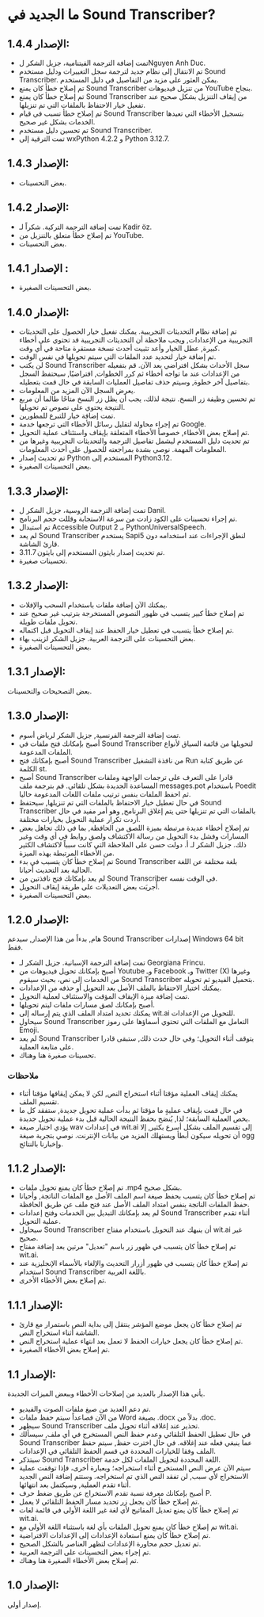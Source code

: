 # ما الجديد في Sound Transcriber?

## الإصدار 1.4.4:

- تمت إضافة الترجمة الفيتنامية، جزيل الشكر لNguyen Anh Duc.
- تم الانتقال إلى نظام جديد لترجمة سجل التغييرات ودليل مستخدم Sound Transcriber. يمكن العثور على مزيد من التفاصيل في دليل المستخدم.
- تم إصلاح خطأ كان يمنع Sound Transcriber من تنزيل فيديوهات YouTube بنجاح.
- تم إصلاح خطأ كان يمنع Sound Transcriber من إيقاف التنزيل بشكل صحيح عند تفعيل خيار الاحتفاظ بالملفات التي تم تنزيلها.
- تم إصلاح خطأ تسبب في قيام Sound Transcriber بتسجيل الأخطاء التي تعيدها الخدمات بشكل غير صحيح.
- تم تحسين دليل مستخدم Sound Transcriber.
- تمت الترقية إلى wxPython 4.2.2 و Python 3.12.7.

## الإصدار 1.4.3:

- بعض التحسينات.

## الإصدار 1.4.2:

- تمت إضافة الترجمة التركية. شكراً لـ Kadir öz.
- تم إصلاح خطأ متعلق بالتنزيل من YouTube.
- بعض التحسينات.

##   الإصدار 1.4.1  :

- بعض التحسينات الصغيرة.

## الإصدار 1.4.0:

- تم إضافة نظام التحديثات التجريبية. يمكنك تفعيل خيار الحصول على التحديثات التجريبية من الإعدادات, ويجب ملاحظة أن التحديثات التجريبية قد تحتوي على أخطاء كبيرة, عطل الخيار وأعد تثبيت أحدث نسخة مستقرة متاحة في أي وقت.
- تم إضافة خيار لتحديد عدد الملفات التي سيتم تحويلها في نفس الوقت.
- لن يكتب Sound Transcriber سجل الأحداث بشكل افتراضي بعد الآن. قم بتفعيله من الإعدادات عند ما تواجه أخطاء ثم كرر الخطوات, افتراضيًا, سيحتفظ السجل بتفاصيل آخر خطوة, وسيتم حذف تفاصيل العمليات السابقة في حال قمت بتعطيله.
- يعرض السجل الآن المزيد من المعلومات.
- تم تحسين وظيفة زر النسخ. نتيجة لذلك، يجب أن يظل زر النسخ متاحًا طالما أن مربع النتيجة يحتوي على نصوص تم تحويلها.
- تمت إضافة خيار للتبرع للمطورين.
- تم إجراء محاولة لتقليل رسائل الأخطاء التي ترجعها خدمة Google.
- تم إصلاح بعض الأخطاء, خصوصأ الأخطاء المتعلقة بإيقاف واستئناف عملية التحويل.
- تم تحديث دليل المستخدم ليشمل تفاصيل الترجمة والتحديثات التجريبية وغيرها من المعلومات المهمة. نوصي بشدة بمراجعته للحصول على أحدث المعلومات.
- تم تحديث إصدار Python المستخدم إلى Python3.12.
- بعض التحسينات الصغيرة.

## الإصدار 1.3.3:

- تمت إضافة  الترجمة الروسية، جزيل الشكر ل Danil.
- تم إجراء تحسينات على الكود زادت من سرعة الاستجابة وقللت حجم البرنامج.
- تم استبدال Accessible Output 2 بـ PythonUniversalSpeech.
- لم يعد Sound Transcriber يستخدم Sapi5 لنطق الإجراءات عند استخدامه دون قارئ الشاشة.
- تم تحديث إصدار بايثون المستخدم إلى بايثون 3.11.7.
- تحسينات صغيرة.

## الإصدار 1.3.2:

- يمكنك الآن إضافة ملفات باستخدام السحب والإفلات.
- تم إصلاح خطأ كبير يتسبب في ظهور النصوص المستخرجة بترتيب غير صحيح عند تحويل ملفات طويلة.
- تم إصلاح خطأ يتسبب في تعطيل خيار الحفظ عند إيقاف التحويل قبل اكتماله.
- بعض التحسينات على الترجمة العربية. جزيل الشكر لزينب بهاء.
- بعض التحسينات الصغيرة.

## الإصدار 1.3.1:

بعض التصحيحات والتحسينات.

## الإصدار 1.3.0:

- تمت إضافة الترجمة الفرنسية, جزيل الشكر لرياض أسوم.
- أصبح بإمكانك فتح ملفات في Sound Transcriber لتحويلها من قائمة السياق لأنواع الملفات المدعومة.
- أصبح بإمكانك فتح Sound Transcriber من نافذة التشغيل Run عن طريق كتابة الكلمة st.
- أصبح Sound Transcriber قادرا على التعرف على ترجمات الواجهة وملفات المساعدة الجديدة بشكل تلقائي. قم بترجمة ملف messages.pot باستخدام Poedit ثم احفظ الملفات بنفس ترتيب ملفات اللغات المدعومة حاليا.
- في حال تعطيل خيار الاحتفاظ بالملفات التي تم تنزيلها, سيحتفظ Sound Transcriber بالملفات التي تم تنزيلها حتى يتم إغلاق البرنامج, وهو أمر مفيد في حال أردت تكرار عملية التحويل بخيارات مختلفة.
- تم إصلاح أخطاء عديدة مرتبطة بميزة اللصق من الحافظة, بما في ذلك تجاهل بعض المسارات وفشل بدء التحويل من رسالة الاكتشاف ولصق روابط في أي وقت وغير ذلك. جزيل الشكر لـ أ. دولت حسن على الملاحظة التي كانت سبباً لاكتشاف الكثير من الأخطاء المرتبطة بهذه الميزة.
- تم إصلاح خطأ كان يتسبب في بدء Sound Transcriber بلغة مختلفة عن اللغة الحالية بعد التحديث أحيانا.
- لم يعد بإمكانك فتح نافذتين من Sound Transcriber في الوقت نفسه.
- أُجريَت بعض التعديلات على طريقة إيقاف التحويل.
- بعض التحسينات الصغيرة.

## الإصدار 1.2.0:

هام, بدءاً من هذا الإصدار, سيدعم Sound Transcriber إصدارات Windows 64 bit فقط.

- تمت إضافة الترجمة الإسبانية. جزيل الشكر لـ Georgiana Frincu.
- أصبح بإمكانك تحويل فيديوهات من Youtube وـ Facebook وـ Twitter (X) وغيرها من الخدمات إلى نص، بحيث سيقوم Sound Transcriber بتحميل الفيديو ثم تحويله.
- يمكنك اختيار الاحتفاظ بالملف الأصل بعد التحويل أو حذفه من الإعدادات.
- تمت إضافة ميزة الإيقاف المؤقت والاستئناف لعملية التحويل.
- أصبح بإمكانك لصق مسارات ملفات ليتم تحويلها.
- يمكنك تحديد امتداد الملف الذي يتم إرساله إلى wit.ai للتحويل من الإعدادات.
- سيحاول Sound Transcriber التعامل مع الملفات التي تحتوي أسماؤها على رموز Emoji.
- لم يعد Sound Transcriber يتوقف أثناء التحويل؛ وفي حال حدث ذلك, ستبقى قادرا على متابعة العملية.
- تحسينات صغيرة هنا وهناك.

### ملاحظات

- يمكنك إيقاف العملية مؤقتا أثناء استخراج النص, لكن لا يمكن إيقافها مؤقتا أثناء تقسيم الملف.
- في حال قمت بإيقاف عمليةٍ ما مؤقتا ثم بدأت عملية تحويل جديدة, ستفقد كل ما يخص العملية السابقة؛ لذا, يُنصَح بحفظ النتيجة الحالية قبل بدء عملية تحويل جديدة.
- يؤدي اختيار صيغة wav في إعدادات wit.ai إلى تقسيم الملف بشكل أسرع بكثير, إلا أن تحويله سيكون أبطأ ويستهلك المزيد من بيانات الإنترنت. نوصي بتجربة صيغة ogg وإخبارنا بالنتائج.

## الإصدار 1.1.2:

- تم إصلاح خطأ كان يمنع تحويل ملفات .mp4 بشكل صحيح.
- تم إصلاح خطأ كان يتسبب بحفظ صيغة اسم الملف الأصل مع الملفات الناتجة, وأحيانا حفظ الملفات الناتجة بنفس امتداد الملف الأصل عند فتح ملف عن طريق الحافظة.
- لم يعد بإمكانك التبديل بين الخدمات وفتح إعدادات Sound Transcriber أثناء تقدم عملية التحويل.
- سيحاول Sound Transcriber أن ينبهك عند التحويل باستخدام مفتاح wit.ai غير صحيح.
- تم إصلاح خطأ كان يتسبب في ظهور زر باسم "تعديل" مرتين بعد إضافة مفتاح wit.ai.
- تم إصلاح خطأ كان يتسبب في ظهور أزرار التحديث والإلغاء بالأسماء الإنجليزية عند استخدام Sound Transcriber باللغة العربية.
- تم إصلاح بعض الأخطاء الأخرى.

## الإصدار 1.1.1:

- تم إصلاح خطأ كان يجعل موضع المؤشر ينتقل إلى بداية النص باستمرار مع قارئ الشاشة أثناء استخراج النص.
- تم إصلاح خطأ كان يجعل خيارات الحفظ لا تعمل بعد انتهاء عملية استخراج النص.
- تم إصلاح بعض الأخطاء الصغيرة.

## الإصدار 1.1:

يأتي هذا الإصدار بالعديد من إصلاحات الأخطاء وببعض الميزات الجديدة.

- تم دعم العديد من صيغ ملفات الصوت والفيديو.
- من الآن فصاعداً سيتم حفظ ملفات Word بصيغة .docx بدلاً من .doc.
- سيظهر Sound Transcriber تحذير عند إغلاقه أثناء تحويل ملف.
- في حال تعطيل الحفظ التلقائي وعدم حفظ النص المستخرج في أي ملف, سيسألك Sound Transcriber عما ينبغي فعله عند إغلاقه. في حال اخترت حفظ, سيتم حفظ الملف وفقا للخيارات المحددة في قسم الحفظ التلقائي في الإعدادات.
- سيتذكر Sound Transcriber اللغة المحددة لتحويل الملفات لكل خدمة.
- سيتم الآن عرض النص المستخرج أثناء استخراجه؛ وبعبارة أخرى، فإذا توقفت عملية الاستخراج لأي سبب, لن تفقد النص الذي تم استخراجه. وستتم إضافة النص الجديد أثناء تقدم العملية, وسيكتمل بعد انتهائها.
- أصبح بإمكانك معرفة نسبة تقدم الاستخراج عن طريق ضغط حرف P.
- تم إصلاح خطأ كان يجعل زر تحديد مسار الحفظ التلقائي لا يعمل.
- تم إصلاح خطأ كان يمنع تعديل المفاتيح لأي لغة غير اللغة الأولى في قائمة لغات wit.ai.
- تم إصلاح خطأ كان يمنع تحويل الملفات بأي لغة باستثناء اللغة الأولى مع wit.ai.
- تم إصلاح خطأ كان يمنع استعادة الإعدادات إلى الإعدادات الافتراضية.
- تم تعديل حجم محاورة الإعدادات لتظهر العناصر بالشكل الصحيح.
- تم إجراء بعض التحسينات على الترجمة العربية.
- تم إصلاح بعض الأخطاء الصغيرة هنا وهناك.

## الإصدار 1.0:

إصدار أولي.

